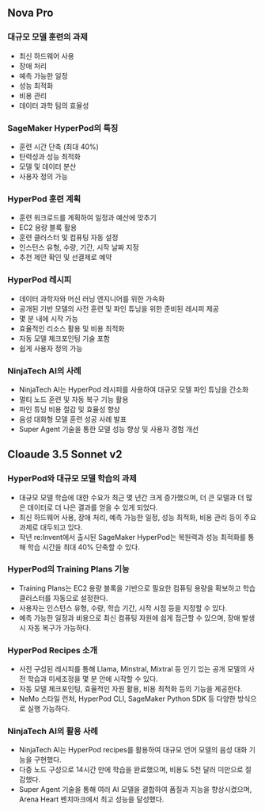 
## Nova Pro
### 대규모 모델 훈련의 과제
* 최신 하드웨어 사용
* 장애 처리
* 예측 가능한 일정
* 성능 최적화
* 비용 관리
* 데이터 과학 팀의 효율성

### SageMaker HyperPod의 특징
* 훈련 시간 단축 (최대 40%)
* 탄력성과 성능 최적화
* 모델 및 데이터 분산
* 사용자 정의 가능

### HyperPod 훈련 계획
* 훈련 워크로드를 계획하여 일정과 예산에 맞추기
* EC2 용량 블록 활용
* 훈련 클러스터 및 컴퓨팅 자동 설정
* 인스턴스 유형, 수량, 기간, 시작 날짜 지정
* 추천 제안 확인 및 선결제로 예약

### HyperPod 레시피
* 데이터 과학자와 머신 러닝 엔지니어를 위한 가속화
* 공개된 기반 모델의 사전 훈련 및 파인 튜닝을 위한 준비된 레시피 제공
* 몇 분 내에 시작 가능
* 효율적인 리소스 활용 및 비용 최적화
* 자동 모델 체크포인팅 기술 포함
* 쉽게 사용자 정의 가능

### NinjaTech AI의 사례
* NinjaTech AI는 HyperPod 레시피를 사용하여 대규모 모델 파인 튜닝을 간소화
* 멀티 노드 훈련 및 자동 복구 기능 활용
* 파인 튜닝 비용 절감 및 효율성 향상
* 음성 대화형 모델 훈련 성공 사례 발표
* Super Agent 기술을 통한 모델 성능 향상 및 사용자 경험 개선


## Cloaude 3.5 Sonnet v2
### HyperPod와 대규모 모델 학습의 과제
* 대규모 모델 학습에 대한 수요가 최근 몇 년간 크게 증가했으며, 더 큰 모델과 더 많은 데이터로 더 나은 결과를 얻을 수 있게 되었다.
* 최신 하드웨어 사용, 장애 처리, 예측 가능한 일정, 성능 최적화, 비용 관리 등이 주요 과제로 대두되고 있다.
* 작년 re:Invent에서 출시된 SageMaker HyperPod는 복원력과 성능 최적화를 통해 학습 시간을 최대 40% 단축할 수 있다.

### HyperPod의 Training Plans 기능
* Training Plans는 EC2 용량 블록을 기반으로 필요한 컴퓨팅 용량을 확보하고 학습 클러스터를 자동으로 설정한다.
* 사용자는 인스턴스 유형, 수량, 학습 기간, 시작 시점 등을 지정할 수 있다.
* 예측 가능한 일정과 비용으로 최신 컴퓨팅 자원에 쉽게 접근할 수 있으며, 장애 발생 시 자동 복구가 가능하다.

### HyperPod Recipes 소개
* 사전 구성된 레시피를 통해 Llama, Minstral, Mixtral 등 인기 있는 공개 모델의 사전 학습과 미세조정을 몇 분 안에 시작할 수 있다.
* 자동 모델 체크포인팅, 효율적인 자원 활용, 비용 최적화 등의 기능을 제공한다.
* NeMo 스타일 런처, HyperPod CLI, SageMaker Python SDK 등 다양한 방식으로 실행 가능하다.

### NinjaTech AI의 활용 사례
* NinjaTech AI는 HyperPod recipes를 활용하여 대규모 언어 모델의 음성 대화 기능을 구현했다.
* 다중 노드 구성으로 14시간 만에 학습을 완료했으며, 비용도 5천 달러 미만으로 절감했다.
* Super Agent 기술을 통해 여러 AI 모델을 결합하여 품질과 지능을 향상시켰으며, Arena Heart 벤치마크에서 최고 성능을 달성했다.


